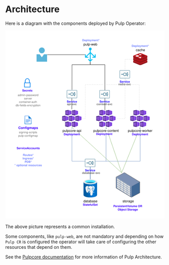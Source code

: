 # Architecture

Here is a diagram with the components deployed by Pulp Operator:


![Pulp Architecture](pulp_architecture.png "Pulp Architecture")

The above picture represents a common installation.

Some components, like `pulp-web`, are not mandatory and depending on how `Pulp CR` is configured
the operator will take care of configuring the other resources that depend on them.

See the [Pulpcore documentation](https://docs.pulpproject.org/pulpcore/components.html) for more information of Pulp Architecture.
